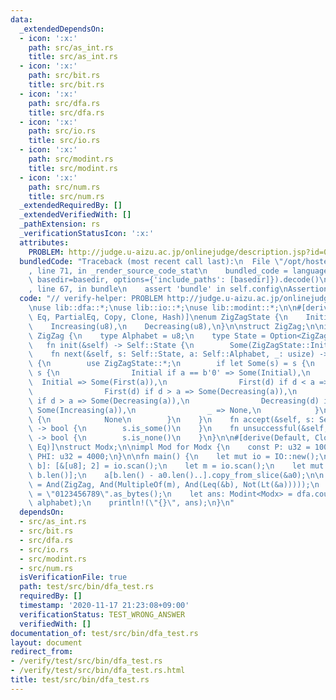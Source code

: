```yaml
---
data:
  _extendedDependsOn:
  - icon: ':x:'
    path: src/as_int.rs
    title: src/as_int.rs
  - icon: ':x:'
    path: src/bit.rs
    title: src/bit.rs
  - icon: ':x:'
    path: src/dfa.rs
    title: src/dfa.rs
  - icon: ':x:'
    path: src/io.rs
    title: src/io.rs
  - icon: ':x:'
    path: src/modint.rs
    title: src/modint.rs
  - icon: ':x:'
    path: src/num.rs
    title: src/num.rs
  _extendedRequiredBy: []
  _extendedVerifiedWith: []
  _pathExtension: rs
  _verificationStatusIcon: ':x:'
  attributes:
    PROBLEM: http://judge.u-aizu.ac.jp/onlinejudge/description.jsp?id=0570
  bundledCode: "Traceback (most recent call last):\n  File \"/opt/hostedtoolcache/Python/3.9.0/x64/lib/python3.9/site-packages/onlinejudge_verify/documentation/build.py\"\
    , line 71, in _render_source_code_stat\n    bundled_code = language.bundle(stat.path,\
    \ basedir=basedir, options={'include_paths': [basedir]}).decode()\n  File \"/opt/hostedtoolcache/Python/3.9.0/x64/lib/python3.9/site-packages/onlinejudge_verify/languages/user_defined.py\"\
    , line 67, in bundle\n    assert 'bundle' in self.config\nAssertionError\n"
  code: "// verify-helper: PROBLEM http://judge.u-aizu.ac.jp/onlinejudge/description.jsp?id=0570\n\
    \nuse lib::dfa::*;\nuse lib::io::*;\nuse lib::modint::*;\n\n#[derive(Ord, PartialOrd,\
    \ Eq, PartialEq, Copy, Clone, Hash)]\nenum ZigZagState {\n    Initial,\n    First(u8),\n\
    \    Increasing(u8),\n    Decreasing(u8),\n}\n\nstruct ZigZag;\n\nimpl Dfa for\
    \ ZigZag {\n    type Alphabet = u8;\n    type State = Option<ZigZagState>;\n \
    \   fn init(&self) -> Self::State {\n        Some(ZigZagState::Initial)\n    }\n\
    \    fn next(&self, s: Self::State, a: Self::Alphabet, _: usize) -> Self::State\
    \ {\n        use ZigZagState::*;\n        if let Some(s) = s {\n            match\
    \ s {\n                Initial if a == b'0' => Some(Initial),\n              \
    \  Initial => Some(First(a)),\n                First(d) if d < a => Some(Increasing(a)),\n\
    \                First(d) if d > a => Some(Decreasing(a)),\n                Increasing(d)\
    \ if d > a => Some(Decreasing(a)),\n                Decreasing(d) if d < a =>\
    \ Some(Increasing(a)),\n                _ => None,\n            }\n        } else\
    \ {\n            None\n        }\n    }\n    fn accept(&self, s: Self::State)\
    \ -> bool {\n        s.is_some()\n    }\n    fn unsuccessful(&self, s: Self::State)\
    \ -> bool {\n        s.is_none()\n    }\n}\n\n#[derive(Default, Clone, Copy, PartialEq,\
    \ Eq)]\nstruct Modx;\n\nimpl Mod for Modx {\n    const P: u32 = 10000;\n    const\
    \ PHI: u32 = 4000;\n}\n\nfn main() {\n    let mut io = IO::new();\n    let [a0,\
    \ b]: [&[u8]; 2] = io.scan();\n    let m = io.scan();\n    let mut a = vec![b'0';\
    \ b.len()];\n    a[b.len() - a0.len()..].copy_from_slice(&a0);\n\n    let dfa\
    \ = And(ZigZag, And(MultipleOf(m), And(Leq(&b), Not(Lt(&a)))));\n    let alphabet\
    \ = \"0123456789\".as_bytes();\n    let ans: Modint<Modx> = dfa.count(a.len(),\
    \ alphabet);\n    println!(\"{}\", ans);\n}\n"
  dependsOn:
  - src/as_int.rs
  - src/bit.rs
  - src/dfa.rs
  - src/io.rs
  - src/modint.rs
  - src/num.rs
  isVerificationFile: true
  path: test/src/bin/dfa_test.rs
  requiredBy: []
  timestamp: '2020-11-17 21:23:08+09:00'
  verificationStatus: TEST_WRONG_ANSWER
  verifiedWith: []
documentation_of: test/src/bin/dfa_test.rs
layout: document
redirect_from:
- /verify/test/src/bin/dfa_test.rs
- /verify/test/src/bin/dfa_test.rs.html
title: test/src/bin/dfa_test.rs
---
```

